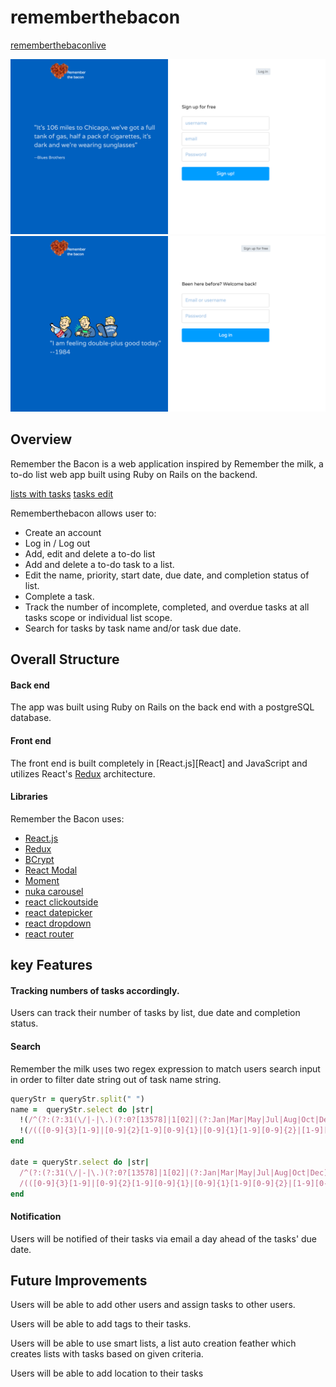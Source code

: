 # rememberthebacon

[rememberthebaconlive](http://www.rememberthebacon.co/)

![Sign Up](/doc/screen_shot/Signup.png)
![Sign In](/doc/screen_shot/Signin.png)


## Overview

Remember the Bacon is a web application inspired by Remember the milk, a to-do list web app built using Ruby on Rails on the backend.

[lists with tasks](/doc/screen_shot/lists.png)
[tasks edit](/doc/screen_shot/tasks.png)

Rememberthebacon allows user to:

* Create an account
* Log in / Log out
* Add, edit and delete a to-do list
* Add and delete a to-do task to a list.
* Edit the name, priority, start date, due date, and completion status of list.
* Complete a task.
* Track the number of incomplete, completed, and overdue tasks at all tasks scope or individual list scope.
* Search for tasks by task name and/or task due date.

## Overall Structure

#### Back end
The app was built using Ruby on Rails on the back end with a postgreSQL database.

#### Front end
The front end is built completely in [React.js][React] and JavaScript and utilizes React's [Redux](http://redux.js.org/) architecture.

#### Libraries

Remember the Bacon uses:
- [React.js](https://facebook.github.io/react/)
- [Redux](http://redux.js.org/)
- [BCrypt](https://github.com/codahale/bcrypt-ruby)
- [React Modal](https://github.com/reactjs/react-modal)
- [Moment](http://momentjs.com/)
- [nuka carousel](https://github.com/FormidableLabs/nuka-carousel)
- [react clickoutside](https://github.com/tj/react-click-outside)
- [react datepicker](https://github.com/Hacker0x01/react-datepicker)
- [react dropdown](https://github.com/fraserxu/react-dropdown)
- [react router](https://github.com/ReactTraining/react-router)

## key Features

#### Tracking numbers of tasks accordingly.

Users can track their number of tasks by list, due date and completion status.

#### Search

Remember the milk uses two regex expression to match users search input in order to filter date string out of task name string.

```ruby
queryStr = queryStr.split(" ")
name =  queryStr.select do |str|
  !(/^(?:(?:31(\/|-|\.)(?:0?[13578]|1[02]|(?:Jan|Mar|May|Jul|Aug|Oct|Dec)))\1|(?:(?:29|30)(\/|-|\.)(?:0?[1,3-9]|1[0-2]|(?:Jan|Mar|Apr|May|Jun|Jul|Aug|Sep|Oct|Nov|Dec))\2))(?:(?:1[6-9]|[2-9]\d)?\d{2})$|^(?:29(\/|-|\.)(?:0?2|(?:Feb))\3(?:(?:(?:1[6-9]|[2-9]\d)?(?:0[48]|[2468][048]|[13579][26])|(?:(?:16|[2468][048]|[3579][26])00))))$|^(?:0?[1-9]|1\d|2[0-8])(\/|-|\.)(?:(?:0?[1-9]|(?:Jan|Feb|Mar|Apr|May|Jun|Jul|Aug|Sep))|(?:1[0-2]|(?:Oct|Nov|Dec)))\4(?:(?:1[6-9]|[2-9]\d)?\d{2})$/.match(str)) &&
  !(/(([0-9]{3}[1-9]|[0-9]{2}[1-9][0-9]{1}|[0-9]{1}[1-9][0-9]{2}|[1-9][0-9]{3})(\/|-|\.)(((0[13578]|Jan|Mar|May|Jul|Aug|Oct|Dec|1[02])(\/|-|\.)(0[1-9]|[12][0-9]|3[01]))|((0[469]|11|Apr|Jun|Sep|Nov)(\/|-|\.)(0[1-9]|[12][0-9]|30))|(02-(0[1-9]|[1][0-9]|2[0-8]))))|((([0-9]{2})(0[48]|[2468][048]|[13579][26])|((0[48]|[2468][048]|[3579][26])00))-02-29)/.match(str))
end

date = queryStr.select do |str|
  /^(?:(?:31(\/|-|\.)(?:0?[13578]|1[02]|(?:Jan|Mar|May|Jul|Aug|Oct|Dec)))\1|(?:(?:29|30)(\/|-|\.)(?:0?[1,3-9]|1[0-2]|(?:Jan|Mar|Apr|May|Jun|Jul|Aug|Sep|Oct|Nov|Dec))\2))(?:(?:1[6-9]|[2-9]\d)?\d{2})$|^(?:29(\/|-|\.)(?:0?2|(?:Feb))\3(?:(?:(?:1[6-9]|[2-9]\d)?(?:0[48]|[2468][048]|[13579][26])|(?:(?:16|[2468][048]|[3579][26])00))))$|^(?:0?[1-9]|1\d|2[0-8])(\/|-|\.)(?:(?:0?[1-9]|(?:Jan|Feb|Mar|Apr|May|Jun|Jul|Aug|Sep))|(?:1[0-2]|(?:Oct|Nov|Dec)))\4(?:(?:1[6-9]|[2-9]\d)?\d{2})$/.match(str) ||
  /(([0-9]{3}[1-9]|[0-9]{2}[1-9][0-9]{1}|[0-9]{1}[1-9][0-9]{2}|[1-9][0-9]{3})(\/|-|\.)(((0[13578]|Jan|Mar|May|Jul|Aug|Oct|Dec|1[02])(\/|-|\.)(0[1-9]|[12][0-9]|3[01]))|((0[469]|11|Apr|Jun|Sep|Nov)(\/|-|\.)(0[1-9]|[12][0-9]|30))|(02-(0[1-9]|[1][0-9]|2[0-8]))))|((([0-9]{2})(0[48]|[2468][048]|[13579][26])|((0[48]|[2468][048]|[3579][26])00))-02-29)/.match(str)
end
```
#### Notification

Users will be notified of their tasks via email a day ahead of the tasks' due date.


## Future Improvements

Users will be able to add other users and assign tasks to other users.

Users will be able to add tags to their tasks.

Users will be able to use smart lists, a list auto creation feather which creates lists with tasks based on given criteria.

Users will be able to add location to their tasks
